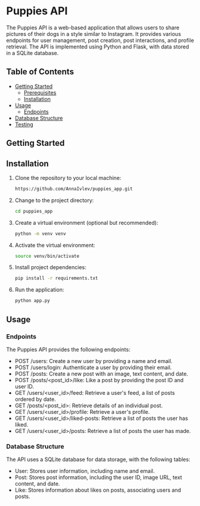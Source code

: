 # Puppies API

The Puppies API is a web-based application that allows users to share pictures of their dogs in a style similar to Instagram. It provides various endpoints for user management, post creation, post interactions, and profile retrieval. The API is implemented using Python and Flask, with data stored in a SQLite database.

## Table of Contents

- [Getting Started](#getting-started)
  - [Prerequisites](#prerequisites)
  - [Installation](#installation)
- [Usage](#usage)
  - [Endpoints](#endpoints)
- [Database Structure](#database-structure)
- [Testing](#testing)

## Getting Started

## Installation

1. Clone the repository to your local machine:
   ```bash
   https://github.com/AnnaIvlev/puppies_app.git
    ```
2. Change to the project directory:
    ```bash
    cd puppies_app
    ```
3. Create a virtual environment (optional but recommended):
    ```bash
    python -m venv venv
    ```
4. Activate the virtual environment:
    ```bash
    source venv/bin/activate
    ```
5. Install project dependencies:
    ```bash
   pip install -r requirements.txt
   ```
6. Run the application:
     ```bash
   python app.py
   ```

## Usage
### Endpoints
The Puppies API provides the following endpoints:

- POST /users: Create a new user by providing a name and email.
- POST /users/login: Authenticate a user by providing their email.
- POST /posts: Create a new post with an image, text content, and date.
- POST /posts/<post_id>/like: Like a post by providing the post ID and user ID.
- GET /users/<user_id>/feed: Retrieve a user's feed, a list of posts ordered by date.
- GET /posts/<post_id>: Retrieve details of an individual post.
- GET /users/<user_id>/profile: Retrieve a user's profile.
- GET /users/<user_id>/liked-posts: Retrieve a list of posts the user has liked.
- GET /users/<user_id>/posts: Retrieve a list of posts the user has made.

### Database Structure
The API uses a SQLite database for data storage, with the following tables:

- User: Stores user information, including name and email.
- Post: Stores post information, including the user ID, image URL, text content, and date.
- Like: Stores information about likes on posts, associating users and posts.




